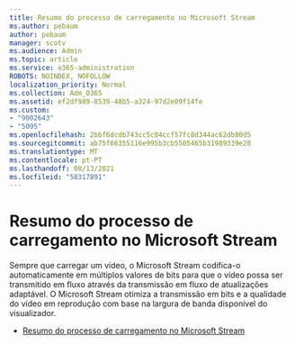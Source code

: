 ```yaml
---
title: Resumo do processo de carregamento no Microsoft Stream
ms.author: pebaum
author: pebaum
manager: scotv
ms.audience: Admin
ms.topic: article
ms.service: o365-administration
ROBOTS: NOINDEX, NOFOLLOW
localization_priority: Normal
ms.collection: Adm_O365
ms.assetid: ef2df989-8539-48b5-a324-97d2e09f14fe
ms.custom:
- "9002643"
- "5095"
ms.openlocfilehash: 2bbf6dcdb743cc5c04ccf57fc8d344ac62db80d5
ms.sourcegitcommit: ab75f66355116e995b3cb5505465b31989339e28
ms.translationtype: MT
ms.contentlocale: pt-PT
ms.lasthandoff: 08/13/2021
ms.locfileid: "58317891"
---
```

# <a name="upload-process-overview-in-microsoft-stream"></a>Resumo do processo de carregamento no Microsoft Stream

Sempre que carregar um vídeo, o Microsoft Stream codifica-o automaticamente em múltiplos valores de bits para que o vídeo possa ser transmitido em fluxo através da transmissão em fluxo de atualizações adaptável. O Microsoft Stream otimiza a transmissão em bits e a qualidade do vídeo em reprodução com base na largura de banda disponível do visualizador.

- [Resumo do processo de carregamento no Microsoft Stream](https://docs.microsoft.com/stream/upload-process-overview)
